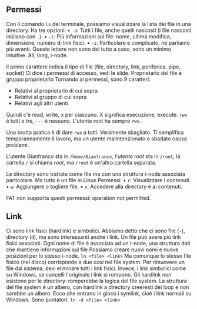 ## Permessi

Con il comando `ls` del terminale, possiamo visualizzare la lista dei file in una directory. Ha tre opzioni:
• `-a`: Tutti i file, anche quelli nascosti (i file nascosti iniziano con `.`).
• `-l`: Più informazioni sui file: nome, ultima modifica, dimensione, numero di link fisici.
• `-i`: Particolare e complicato, ne parliamo più avanti.
Queste lettere non sono del tutto a caso, sono un minimo intuitive. All, long, i-node.

Il primo carattere indica il tipo di file (file, directory, link, periferica, pipe, socket)
Ci dice i permessi di accesso, vedi le slide. Proprietario del file e gruppo proprietario
Tornando ai permessi, sono 9 caratteri:
* Relativi al proprietario di cui sopra
* Relativi al gruppo di cui sopra
* Relativi agli altri utenti

Quindi c'è read, write, x per ciascuno.
X significa esecuzione, execute.
`rwx` è tutti e tre, `---` è nessuno.
L'utente root ha sempre `rwx`.

Una brutta pratica è di dare `rwx` a tutti.
Veramente sbagliato.
Ti semplifica temporaneamente il lavoro, ma un utente malintenzionato o sbadato causa problemi.

L'utente Gianfranco sta in `/home/Gianfranco`, l'*utente root* sta in `/root`, la cartella `/` si chiama *root*, ma `/root` è un'altra cartella separata.

Le directory sono trattate come file ma con una struttura i-node associata particolare. Ma tutto è un file in Linux
Permessi:
• `r`: Visualizzare i contenuti.
• `w`: Aggiungere o togliere file.
• `x`: Accedere alla directory e ai contenuti.

FAT non supporta questi permessi: operation not permitted.

## Link

Ci sono link fisici (hardlink) e simbolici.
Abbiamo detto che ci sono file (`-`), directory (`d`), ma sono interessanti anche i link.
Un file può avere più link fisici associati.
Ogni nome di file è associato ad un i-node, una struttura dati che mantiene informazioni sul file
Possiamo creare nuovi nomi e nuove posizioni per lo stesso i-node.
`ln <file> <link>`
Ma comunque lo stesso file fisico (nel disco) corrisponde a due *cosi* nel file system.
Per rimuovere un file dal sistema, devi eliminare tutti i link fisici.
Invece, i link simbolici come su Windows, se cancelli l'originale i link si rompono.
Gli hardlink non esistono per le directory: romperebbe la logica del file system.
La struttura del file system è un albero, con hardlink a directory creeresti dei loop e non sarebbe un albero.
Ecco che entrano in gioco i symlink, cioè i link normali su Windows.
Sono puntatori.
`ln -d <file> <link>`
